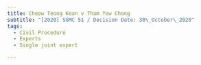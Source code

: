 ```yaml
---
title: Cheow Teong Kean v Tham Yew Chong
subtitle: "[2020] SGMC 51 / Decision Date: 30\_October\_2020"
tags:
  - Civil Procedure
  - Experts
  - Single joint expert

---
```

